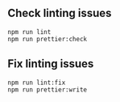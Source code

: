 ## Check linting issues

    npm run lint
    npm run prettier:check

## Fix linting issues

    npm run lint:fix
    npm run prettier:write
